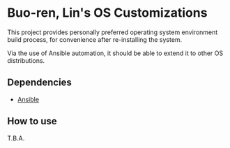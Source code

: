 # Buo-ren, Lin's OS Customizations

This project provides personally preferred operating system environment build process, for convenience after re-installing the system.

Via the use of Ansible automation, it should be able to extend it to other OS distributions.

## Dependencies

* [Ansible](https://ansible.com)

## How to use

T.B.A.
